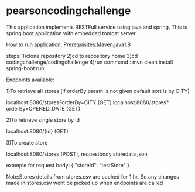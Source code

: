 # pearsoncodingchallenge

This application implements RESTFull service using java and spring.
This is spring boot application with embedded tomcat server.

How to run application:
Prerequisites:Maven,java1.8

steps:
1)clone repository
2)cd to repository home
3)cd codingchallenge/codingchallenge
4)run command : mvn clean install spring-boot:run

Endpoints available:

1)To retrieve all stores (if orderBy param is not given default sort is by CITY)

localhost:8080/stores?orderBy=CITY (GET)
localhost:8080/stores?orderBy=OPENED_DATE (GET)

2)To retrieve single store by id

localhost:8080/{id} (GET)

3)To create store

localhost:8080/stores (POST), requestbody storedata json 

example for request body:
{
  "storeId": "testStore"
}

Note:Stores details from stores.csv are cached for 1 hr. So any changes made in stores.csv wont be picked up when endpoints are called
